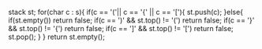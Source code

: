stack<char> st;
for(char c : s){
if(c == '('|| c == '{' || c == '['){
st.push(c);
}else{
if(st.empty()) return false;
if(c == ')' && st.top() != '(') return false;
if(c == '}' && st.top() != '{') return false;
if(c == ']' && st.top() != '[') return false;
st.pop();
}
}
return st.empty();